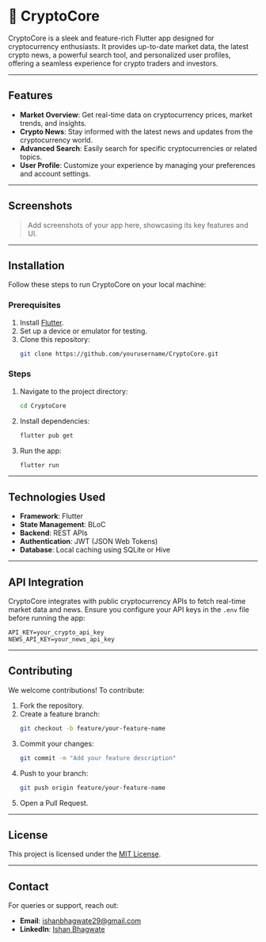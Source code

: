 # 🚀 CryptoCore

CryptoCore is a sleek and feature-rich Flutter app designed for cryptocurrency enthusiasts. It provides up-to-date market data, the latest crypto news, a powerful search tool, and personalized user profiles, offering a seamless experience for crypto traders and investors.

---

## Features

- **Market Overview**: Get real-time data on cryptocurrency prices, market trends, and insights.
- **Crypto News**: Stay informed with the latest news and updates from the cryptocurrency world.
- **Advanced Search**: Easily search for specific cryptocurrencies or related topics.
- **User Profile**: Customize your experience by managing your preferences and account settings.

---

## Screenshots

> Add screenshots of your app here, showcasing its key features and UI.

---

## Installation

Follow these steps to run CryptoCore on your local machine:

### Prerequisites

1. Install [Flutter](https://flutter.dev/docs/get-started/install).
2. Set up a device or emulator for testing.
3. Clone this repository:
   ```bash
   git clone https://github.com/yourusername/CryptoCore.git
   ```

### Steps

1. Navigate to the project directory:

   ```bash
   cd CryptoCore
   ```

2. Install dependencies:

   ```bash
   flutter pub get
   ```

3. Run the app:
   ```bash
   flutter run
   ```

---

## Technologies Used

- **Framework**: Flutter
- **State Management**: BLoC
- **Backend**: REST APIs
- **Authentication**: JWT (JSON Web Tokens)
- **Database**: Local caching using SQLite or Hive

---

## API Integration

CryptoCore integrates with public cryptocurrency APIs to fetch real-time market data and news. Ensure you configure your API keys in the `.env` file before running the app:

```env
API_KEY=your_crypto_api_key
NEWS_API_KEY=your_news_api_key
```

---

## Contributing

We welcome contributions! To contribute:

1. Fork the repository.
2. Create a feature branch:
   ```bash
   git checkout -b feature/your-feature-name
   ```
3. Commit your changes:
   ```bash
   git commit -m "Add your feature description"
   ```
4. Push to your branch:
   ```bash
   git push origin feature/your-feature-name
   ```
5. Open a Pull Request.

---

## License

This project is licensed under the [MIT License](LICENSE).

---

## Contact

For queries or support, reach out:

- **Email**: [ishanbhagwate29@gmail.com](mailto:ishanbhagwate29@gmail.com)
- **LinkedIn**: [Ishan Bhagwate](https://www.linkedin.com/in/ishanbhagwate/)
